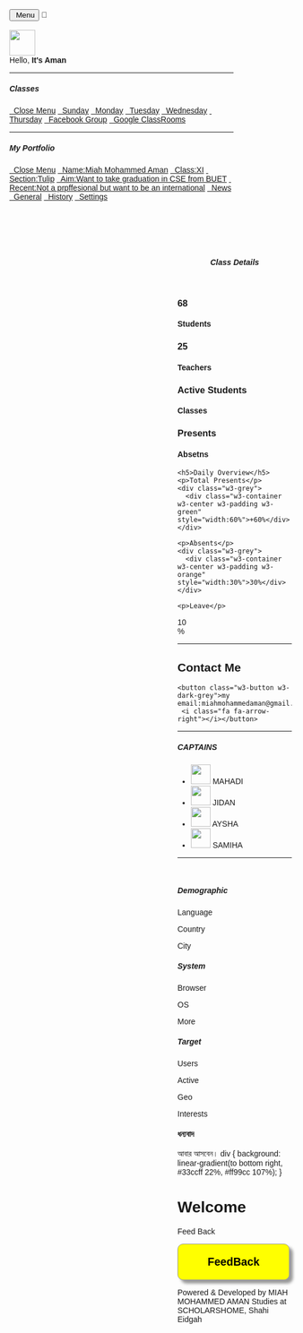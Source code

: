 
<html>
<title>W3.CSS Template</title>
<meta charset="UTF-7">
<meta name="viewport" content="width=device-width, initial-scale=1">
<link rel="stylesheet" href="https://www.w3schools.com/w3css/4/w3.css">
<link rel="stylesheet" href="https://fonts.googleapis.com/css?family=Raleway">
<link rel="stylesheet" href="https://cdnjs.cloudflare.com/ajax/libs/font-awesome/4.7.0/css/font-awesome.min.css">
<style>
html,body,h1,h2,h3,h4,h5 {font-family: "Raleway", sans-serif}
</style>
<body class="w3-light blue">

<!-- Top container -->
<div class="w3-bar w3-top w3-light-white w3-large" style="z-index:4">
  <button class="w3-bar-item w3-button w3-hide-large w3-hover-none w3-hover-text-blue" onclick="w3_open();"><i class="fa fa-bars"></i>  Menu</button>
<span class="w3-bar-item w3-right">💓</span>
</div>

<!-- Sidebar/menu -->
<nav class="w3-sidebar w3-collapse w3-blue w3-animate-left" style="z-index:3;width:400px;" id="mySidebar"><br>
  <div class="w3-container w3-row">
    <div class="w3-col s4">
      <img src="/w3images/avatar2.png" class="w3-circle w3-margin-right" style="width:46px">
    </div>
    <div class="w3-col s8 w3-bar">
      <span>Hello, <strong>It's Aman</strong></span><br>
      <a href="#" class="w3-bar-item w3-button"><i class="fa fa-envelope"></i></a>
      <a href="#" class="w3-bar-item w3-button"><i class="fa fa-user"></i></a>
      <a href="#" class="w3-bar-item w3-button"><i class="fa fa-cog"></i></a>
</div>
  </div>
  <hr>
  <div class="w3-container">
    <h5>Classes</h5>
  </div>
  <div class="w3-bar-block">
    <a href="#" class="w3-bar-item w3-button w3-padding-16 w3-hide-large w3-dark-grey w3-hover-black" onclick="w3_close()" title="close menu"><i class="fa fa-remove fa-fw"></i>  Close Menu</a>
    <a href="http://learn.p2.blog/2021/03/16/online-class-schedule/" class="w3-bar-item w3-button w3-padding w3-blue"><i class="fa fa-users fa-fw"></i>  Sunday</a>
    <a href="http://learn.p2.blog/2021/03/16/online-class-monday/" class="w3-bar-item w3-button w3-padding"><i class="fa fa-eye fa-fw"></i>  Monday</a>
    <a href="http://learn.p2.blog/2021/03/16/online-class-tuesday/" class="w3-bar-item w3-button w3-padding"><i class="fa fa-users fa-fw"></i>  Tuesday</a>
    <a href="http://learn.p2.blog/2021/03/16/online-class-wednesday/" class="w3-bar-item w3-button w3-padding"><i class="fa fa-bullseye fa-fw"></i>  Wednesday</a>
    <a href="http://learn.p2.blog/2021/03/16/online-class-thursday/" class="w3-bar-item w3-button w3-padding"><i class="fa fa-diamond fa-fw"></i>  Thursday</a>
    <a href="#" class="w3-bar-item w3-button w3-padding"><i class="fa fa-bell fa-fw"></i>  Facebook Group</a>
    <a href="#" class="w3-bar-item w3-button w3-padding"><i class="fa fa-bell fa-fw"></i>  Google ClassRooms</a>
</div>
  <hr>
  <div class="w3-container">
<h5>My Portfolio</h5>
  </div>
  <div class="w3-bar-block">
    <a href="#" class="w3-bar-item w3-button w3-padding-16 w3-hide-large w3-dark-grey w3-hover-black" onclick="w3_close()" title="close menu"><i class="fa fa-remove fa-fw"></i>  Close Menu</a>
    <a href="#" class="w3-bar-item w3-button w3-padding w3-blue"><i class="fa fa-users fa-fw"></i>  Name:Miah Mohammed Aman</a>
    <a href="#" class="w3-bar-item w3-button w3-padding"><i class="fa fa-eye fa-fw"></i>  Class:XI</a>
    <a href="#" class="w3-bar-item w3-button w3-padding"><i class="fa fa-users fa-fw"></i>  Section:Tulip</a>
    <a href="#" class="w3-bar-item w3-button w3-padding"><i class="fa fa-education fa-fw"></i>  Aim:Want to take graduation in CSE from BUET</a>
    <a href="#" class="w3-bar-item w3-button w3-padding"><i class="fa fa-books fa-fw"></i>  Recent:Not a prpffesional but want to be an international</a>
    <a href="#" class="w3-bar-item w3-button w3-padding"><i class="fa fa-bell fa-fw"></i>  News</a>
<a href="#" class="w3-bar-item w3-button w3-padding"><i class="fa fa-bank fa-fw"></i>  General</a>
    <a href="#" class="w3-bar-item w3-button w3-padding"><i class="fa fa-history fa-fw"></i>  History</a>
    <a href="#" class="w3-bar-item w3-button w3-padding"><i class="fa fa-cog fa-fw"></i>  Settings</a><br><br>
  </div>    
</nav>


<!-- Overlay effect when opening sidebar on small screens -->
<div class="w3-overlay w3-hide-large w3-animate-opacity" onclick="w3_close()" style="cursor:pointer" title="close side menu" id="myOverlay"></div>
<!-- !PAGE CONTENT! -->
<div class="w3-main" style="margin-left:300px;margin-top:43px;">

  <!-- Header -->
  <header class="w3-container" style="padding-top:22px">
    <h5><b><i class="fa fa-dashboard"></i> Class Details</b></h5>
  </header>

  <div class="w3-row-padding w3-margin-bottom">
    <div class="w3-quarter">
      <div class="w3-container w3-red w3-padding-16">
        <div class="w3-left"><i class="fa fa-comment w3-xxxlarge"></i></div>
 <div class="w3-right">
          <h3>68</h3>
        </div>
        <div class="w3-clear"></div>
        <h4>Students</h4>
      </div>
    </div>
    <div class="w3-quarter">
      <div class="w3-container w3-blue w3-padding-16">
        <div class="w3-left"><i class="fa fa-eye w3-xxxlarge"></i></div>
        <div class="w3-right">
          <h3>25</h3>
        </div>
        <div class="w3-clear"></div>
        <h4>Teachers</h4>
</div>
    </div>
    <div class="w3-quarter">
      <div class="w3-container w3-teal w3-padding-16">
        <div class="w3-left"><i class="fa fa-share-alt w3-xxxlarge"></i></div>
        <div class="w3-right">
          <h3>Active Students</h3>
        </div>
        <div class="w3-clear"></div>
        <h4>Classes</h4>
      </div>
    </div>
    <div class="w3-quarter">
      <div class="w3-container w3-orange w3-text-white w3-padding-16">
<div class="w3-left"><i class="fa fa-users w3-xxxlarge"></i></div>
        <div class="w3-right">
          <h3>Presents</h3>
        </div>
        <div class="w3-clear"></div>
        <h4>Absetns</h4>
      </div>
    </div>
  </div>

  
    <h5>Daily Overview</h5>
    <p>Total Presents</p>
    <div class="w3-grey">
      <div class="w3-container w3-center w3-padding w3-green" style="width:60%">+60%</div>
    </div>

    <p>Absents</p>
    <div class="w3-grey">
      <div class="w3-container w3-center w3-padding w3-orange" style="width:30%">30%</div>
    </div>

    <p>Leave</p>
<div class="w3-grey">
      <div class="w3-container w3-center w3-padding w3-red" style="width:10%">10%</div>
    </div>
  <hr>

  <div class="w3-container">
    <table class="w3-table w3-striped w3-bordered w3-border w3-hoverable w3-white">
      <tr>
<h2>Contact Me</h2>
        
    <button class="w3-button w3-dark-grey">my email:miahmohammedaman@gmail.com  <i class="fa fa-arrow-right"></i></button>
  <hr>
  <div class="w3-container">
    <h5>CAPTAINS</h5>
    <ul class="w3-ul w3-card-4 w3-white">
      <li class="w3-padding-16">
        <img src="/w3images/avatar2.png" class="w3-left w3-circle w3-margin-right" style="width:35px">
        <span class="w3-
xlarge">MAHADI</span><br>
      </li>
      <li class="w3-padding-16">
        <img src="/w3images/avatar5.png" class="w3-left w3-circle w3-margin-right" style="width:35px">
        <span class="w3-xlarge">JIDAN</span><br>
      </li>
      <li class="w3-padding-16">
        <img src="/w3images/avatar6.png" class="w3-left w3-circle w3-margin-right" style="width:35px">
        <span class="w3-xlarge">AYSHA</span><br>
</li>
      <li class="w3-padding-16">
        <img src="/w3images/avatar6.png" class="w3-left w3-circle w3-margin-right" style="width:35px">
        <span class="w3-xlarge">SAMIHA</span><br>
</li>
    </ul>
  </div>
  <hr>

  
  <br>
  <div class="w3-container w3-dark-grey w3-padding-32">
    <div class="w3-row">
      <div class="w3-container w3-third">
<h5 class="w3-bottombar w3-border-green">Demographic</h5>
        <p>Language</p>
        <p>Country</p>
        <p>City</p>
      </div>
      <div class="w3-container w3-third">
<h5 class="w3-bottombar w3-border-red">System</h5>
        <p>Browser</p>
        <p>OS</p>
        <p>More</p>
      </div>
      <div class="w3-container w3-third">
        <h5 class="w3-bottombar w3-border-orange">Target</h5>
        <p>Users</p>
        <p>Active</p>
        <p>Geo</p>
        <p>Interests</p>
      </div>
    </div>
  </div>
<!-- Footer -->
  <footer class="w3-container w3-padding-16 w3-light-grey">
    <h4>ধন্যবাদ</h4>

  <!-- End page content -->
</div>

<script>
// Get the Sidebar
var mySidebar = document.getElementById("mySidebar");
// Toggle between showing and hiding the sidebar, and add overlay effect
function w3_open() {
  if (mySidebar.style.display === 'block') {
    mySidebar.style.display = 'none';
    overlayBg.style.display = "none";
  } else {
mySidebar.style.display = 'block';
    overlayBg.style.display = "block";
  }
}

// Close the sidebar with the close button
function w3_close() {
  mySidebar.style.display = "none";
  overlayBg.style.display = "none";
}
</script>
আবার আসবেন।
div {
    background: linear-gradient(to bottom right, #33ccff 22%, #ff99cc 107%);
}

<h1>Welcome</h1>
<p>Feed Back</p>

</body>
</html>

 

<form>
<input style="width: 200px; padding: 20px; cursor: pointer; box-shadow: 6px 6px 5px; #999; -webkit-box-shadow: 6px 6px 5px #999; -moz-box-shadow: 6px 6px 5px #999; font-weight: bold; background: #ffff00; color: #000; border-radius: 10px; border: 1px solid #999; font-size: 140%;" type="button" value="FeedBack" onclick="window.location.href=https://forms.gle/2B9YuxwvC6q42BwYA/">
</form>


Powered & Developed by MIAH MOHAMMED AMAN
Studies at SCHOLARSHOME, Shahi Eidgah
 


